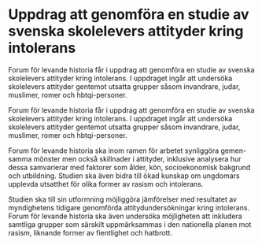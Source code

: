 # Uppdrag att genomföra en studie av svenska skolelevers attityder kring intolerans

Forum för levande historia får i uppdrag att genomföra en studie av svenska skolelevers attityder kring intolerans. I uppdraget ingår att undersöka skolelevers attityder gentemot utsatta grupper såsom invandrare, judar, muslimer, romer och hbtqi-personer.

Forum för levande historia får i uppdrag att genomföra en studie av svenska skolelevers attityder kring intolerans. I uppdraget ingår att undersöka skolelevers attityder gentemot utsatta grupper såsom invandrare, judar, muslimer, romer och hbtqi-personer.

Forum för levande historia ska inom ramen för arbetet synliggöra gemen-samma mönster men också skillnader i attityder, inklusive analysera hur dessa samvarierar med faktorer som ålder, kön, socioekonomisk bakgrund och utbildning. Studien ska även bidra till ökad kunskap om ungdomars upplevda utsatthet för olika former av rasism och intolerans.

Studien ska till sin utformning möjliggöra jämförelser med resultatet av myndighetens tidigare genomförda attitydundersökningar kring intolerans. Forum för levande historia ska även undersöka möjligheten att inkludera samtliga grupper som särskilt uppmärksammas i den nationella planen mot rasism, liknande former av fientlighet och hatbrott.
